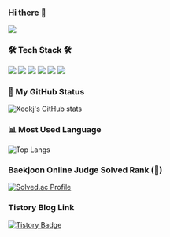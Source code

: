 ### Hi there 👋

<img src="https://capsule-render.vercel.app/api?type=waving&color=auto&height=200&section=header&text=Welcome!&fontSize=70" />

<h3 align="left">🛠 Tech Stack 🛠</h3>
<img src="https://img.shields.io/badge/c-A8B9CC?style=for-the-badge&logo=c&logoColor=white">
<img src="https://img.shields.io/badge/c++-071D49?style=for-the-badge&logo=c&logoColor=white">
<img src="https://img.shields.io/badge/html-EF2D5E?style=for-the-badge&logo=html5&logoColor=white">
<img src="https://img.shields.io/badge/css-9999FF?style=for-the-badge&logo=css3&logoColor=white">
<img src="https://img.shields.io/badge/javascript-FFA500?style=for-the-badge&logo=javascript&logoColor=white">
<img src="https://img.shields.io/badge/react-5C1F87?style=for-the-badge&logo=react&logoColor=white">


### :calendar: My GitHub Status
![Xeokj's GitHub stats](https://github-readme-stats.vercel.app/api?username=Xeokj&show_icons=true&theme=tokyonight)


### :bar_chart: Most Used Language
![Top Langs](https://github-readme-stats.vercel.app/api/top-langs/?username=Xeokj&theme=tokyonight)

### Baekjoon Online Judge Solved Rank (:hatching_chick:)
[![Solved.ac Profile](http://mazassumnida.wtf/api/generate_badge?boj=backspace22)](https://solved.ac/backspace22)


### Tistory Blog Link
[![Tistory Badge](https://img.shields.io/badge/Tech%20Blog-555263?style=flat&logoColor=white)]("https://jangkunstory.tistory.com/)


<!--
**Xeokj/Xeokj** is a ✨ _special_ ✨ repository because its `README.md` (this file) appears on your GitHub profile.

Here are some ideas to get you started:

- 🔭 I’m currently working on ...
- 🌱 I’m currently learning ...
- 👯 I’m looking to collaborate on ...
- 🤔 I’m looking for help with ...
- 💬 Ask me about ...
- 📫 How to reach me: ...
- 😄 Pronouns: ...
- ⚡ Fun fact: ...
-->
